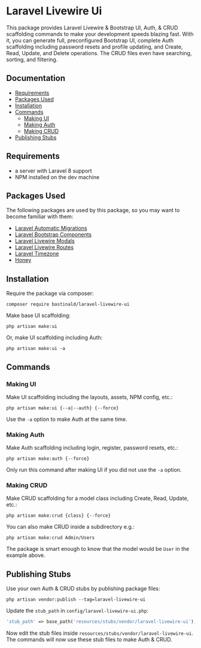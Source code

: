 # Laravel Livewire Ui

This package provides Laravel Livewire & Bootstrap UI, Auth, & CRUD scaffolding commands to make your development speeds blazing fast. With it, you can generate full, preconfigured Bootstrap UI, complete Auth scaffolding including password resets and profile updating, and Create, Read, Update, and Delete operations. The CRUD files even have searching, sorting, and filtering.

## Documentation

- [Requirements](#requirements)
- [Packages Used](#packages-used)
- [Installation](#installation)
- [Commands](#commands)
    - [Making UI](#making-ui)
    - [Making Auth](#making-auth)
    - [Making CRUD](#making-crud)
- [Publishing Stubs](#publishing-stubs)

## Requirements

- a server with Laravel 8 support
- NPM installed on the dev machine

## Packages Used

The following packages are used by this package, so you may want to become familiar with them:

- [Laravel Automatic Migrations](https://github.com/bastinald/laravel-automatic-migrations)
- [Laravel Bootstrap Components](https://github.com/bastinald/laravel-bootstrap-components)
- [Laravel Livewire Modals](https://github.com/bastinald/laravel-livewire-modals)
- [Laravel Livewire Routes](https://github.com/bastinald/laravel-livewire-routes)
- [Laravel Timezone](https://github.com/jamesmills/laravel-timezone)
- [Honey](https://github.com/lukeraymonddowning/honey)

## Installation

Require the package via composer:

```console
composer require bastinald/laravel-livewire-ui
```

Make base UI scaffolding:

```console
php artisan make:ui
```

Or, make UI scaffolding including Auth:

```console
php artisan make:ui -a
```

## Commands

### Making UI

Make UI scaffolding including the layouts, assets, NPM config, etc.:

```console
php artisan make:ui {--a|--auth} {--force}
```

Use the `-a` option to make Auth at the same time.

### Making Auth

Make Auth scaffolding including login, register, password resets, etc.:

```console
php artisan make:auth {--force}
```

Only run this command after making UI if you did not use the `-a` option.

### Making CRUD

Make CRUD scaffolding for a model class including Create, Read, Update, etc.:

```console
php artisan make:crud {class} {--force}
```

You can also make CRUD inside a subdirectory e.g.: 

```console
php artisan make:crud Admin/Users
```

The package is smart enough to know that the model would be `User` in the example above.

## Publishing Stubs

Use your own Auth & CRUD stubs by publishing package files:

```console
php artisan vendor:publish --tag=laravel-livewire-ui
```

Update the `stub_path` in `config/laravel-livewire-ui.php`:

```php
'stub_path' => base_path('resources/stubs/vendor/laravel-livewire-ui'),
```

Now edit the stub files inside `resources/stubs/vendor/laravel-livewire-ui`. The commands will now use these stub files to make Auth & CRUD.
